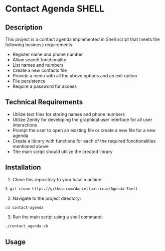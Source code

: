 # Contact Agenda SHELL

## Description

This project is a contact agenda implemented in Shell script that meets the following business requirements:

- Register name and phone number
- Allow search functionality
- List names and numbers
- Create a new contacts file
- Provide a menu with all the above options and an exit option
- File persistence
- Require a password for access

## Technical Requirements

- Utilize text files for storing names and phone numbers
- Utilize Zenity for developing the graphical user interface for all user interactions
- Prompt the user to open an existing file or create a new file for a new agenda
- Create a library with functions for each of the required functionalities mentioned above
- The main script should utilize the created library

## Installation

1. Clone this repository to your local machine:

```bash
$ git clone https://github.com/danieltpatricio/Agenda-Shell
```

2. Navigate to the project directory:

```bash
cd contact-agenda
```

3. Run the main script using a shell command:

```bash
./contact_agenda.sh
```

## Usage
